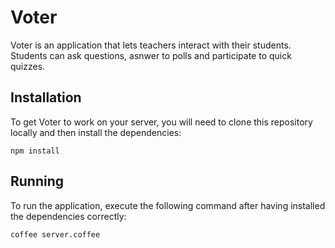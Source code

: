 # Voter
Voter is an application that lets teachers interact with their students. Students can ask questions, asnwer to polls and participate to quick quizzes.

## Installation
To get Voter to work on your server, you will need to clone this repository locally and then install the dependencies:
```
npm install
```

## Running
To run the application, execute the following command after having installed the dependencies correctly:
```
coffee server.coffee
```